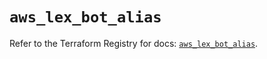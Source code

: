# `aws_lex_bot_alias`

Refer to the Terraform Registry for docs: [`aws_lex_bot_alias`](https://registry.terraform.io/providers/hashicorp/aws/4.54.0/docs/resources/lex_bot_alias).
